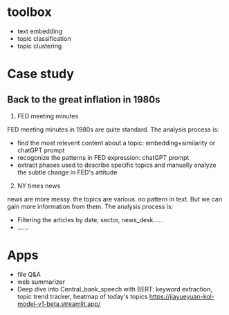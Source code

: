 # toolbox
* text embedding
* topic classification
* topic clustering


# Case study
## Back to the great inflation in 1980s 
1. FED meeting minutes

FED meeting minutes in 1980s are quite standard. The analysis process is:
* find the most relevent content about a topic: embedding+similarity or chatGPT prompt
* recogonize the patterns in FED expression: chatGPT prompt
* extract phases used to describe specific topics and manually analyze the subtle change in FED's attitude

2. NY times news

news are more messy. the topics are various. no pattern in text. But we can gain more information from them.
The analysis process is:
* Filtering the articles by date, sector, news_desk......
* ......

# Apps
* file Q&A
* web summarizer
* Deep dive into Central_bank_speech with BERT: keyword extraction, topic trend tracker, heatmap of today's topics
https://jiayueyuan-kol-model-v1-beta.streamlit.app/




